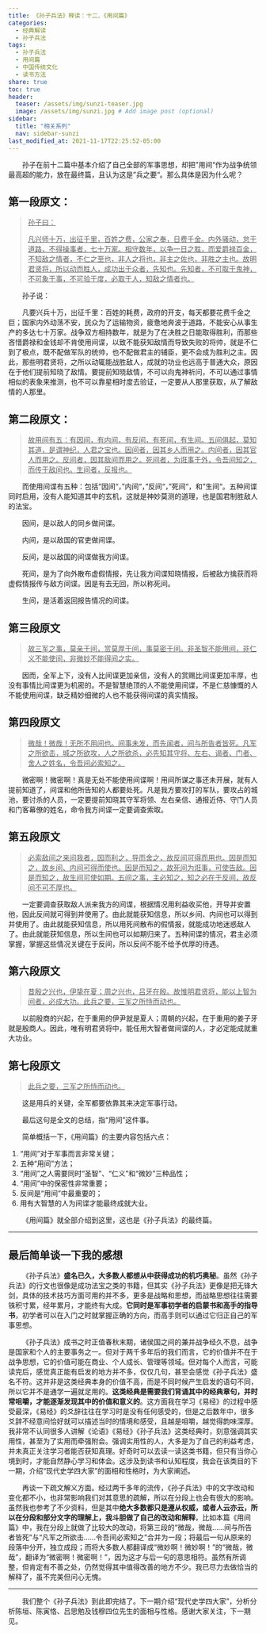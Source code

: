 ```yaml
---
title: 《孙子兵法》释读：十二、《用间篇》
categories:
  - 经典解读
  - 孙子兵法
tags: 
  - 孙子兵法
  - 用间篇
  - 中国传统文化
  - 读书方法
share: true
toc: true
header:
  teaser: /assets/img/sunzi-teaser.jpg
  image: /assets/img/sunzi.jpg # Add image post (optional)
sidebar:
  title: "相关系列"
  nav: sidebar-sunzi
last_modified_at: 2021-11-17T22:25:52-05:00
---
```


&emsp;&emsp;孙子在前十二篇中基本介绍了自己全部的军事思想，却把”用间“作为战争统领最高超的能力，放在最终篇，且认为这是”兵之要“。那么具体是因为什么呢？



## 第一段原文：

> <u>孙子曰：</u>
>
> <u>凡兴师十万，出征千里，百姓之费，公家之奉，日费千金。内外骚动，怠于道路，不得操事者，七十万家。相守数年，以争一日之胜，而爱爵禄百金，不知敌之情者，不仁之至也，非人之将也，非主之佐也，非胜之主也。故明君贤将，所以动而胜人，成功出于众者，先知也。先知者，不可取于鬼神，不可象于事，不可验于度，必取于人，知敌之情者也。</u>

&emsp;&emsp;孙子说：

&emsp;&emsp;凡要兴兵十万，出征千里：百姓的耗费，政府的开支，每天都要花费千金之巨；国家内外动荡不安，民众为了运输物资，疲惫地奔波于道路，不能安心从事生产的多达七十万家。战争双方相持数年，就是为了在决胜之日能取得胜利，而那些吝惜爵禄和金钱却不肯使用间谍，以致不能获知敌情而导致失败的将帅，就是不仁到了极点，既不配做军队的统帅，也不配做君主的辅臣，更不会成为胜利之主。因此，那些明君贤将，之所以动辄能战胜敌人，成就的功业也远高于普通大众，原因在于他们提前知晓了敌情。要提前知晓敌情，不可以向鬼神祈问，不可以通过事情相似的表象来推测，也不可以靠星相时度去验证，一定要从人那里获取，从了解敌情的人那里。

## 第二段原文：

> <u>故用间有五：有因间，有内间，有反间，有死间，有生间。五间俱起，莫知其道，是谓神纪，人君之宝也。因间者，因其乡人而用之。内间者，因其官人而用之。反间者，因其敌间而用之。死间者，为诳事于外，令吾间知之，而传于敌间也。生间者，反报也。</u>

&emsp;&emsp;而使用间谍有五种：包括”因间“，”内间“，”反间“，”死间“，和”生间“。五种间谍同时启用，没有人能知道其中的玄机，这就是神妙莫测的道理，也是国君制胜敌人的法宝。

&emsp;&emsp;因间，是以敌人的同乡做间谍。

&emsp;&emsp;内间，是以敌国的官吏做间谍。

&emsp;&emsp;反间，是以敌国的间谍做我方间谍。

&emsp;&emsp;死间，是为了向外散布虚假情报，先让我方间谍知晓情报，后被敌方擒获而将虚假情报传与敌方间谍。因是有去无回，所以称死间。

&emsp;&emsp;生间，是活着返回报告情况的间谍。

## 第三段原文

> <u>故三军之事，莫亲于间，赏莫厚于间，事莫密于间。非圣智不能用间，非仁义不能使间，非微妙不能得间之实。</u>

&emsp;&emsp;因而，全军上下，没有人比间谍更加亲信，没有人的赏赐比间谍更加丰厚，也没有事情比间谍更为机密的。不是智慧绝顶的人不能使用间谍，不是仁慈慷慨的人不能使用间谍，缺乏精妙细微的人也不能获得间谍的真实情报。

## 第四段原文

> <u>微哉！微哉！无所不用间也。间事未发，而先闻者，间与所告者皆死。凡军之所欲击，城之所欲攻，人之所欲杀，必先知其守将、左右、谒者、门者、舍人之姓名，令吾间必索知之。</u>

&emsp;&emsp;微密啊！微密啊！真是无处不能使用间谍啊！用间所谋之事还未开展，就有人提前知道了，间谍和他所告知的人都要处死。凡是我方要攻打的军队，要攻占的城池，要讨杀的人员，一定要提前知晓其守军将领、左右亲信、通报近侍、守门人员和门客幕僚的姓名，命令我方间谍一定要调查索取。

## 第五段原文

> <u>必索敌间之来间我者，因而利之，导而舍之，故反间可得而用也。因是而知之，故乡间、内间可得而使也。因是而知之，故死间为诳事，可使告敌。因是而知之，故生间可使如期。五间之事，主必知之，知之必在于反间，故反间不可不厚也。</u>

&emsp;&emsp;一定要调查获取敌人派来我方的间谍，根据情况用利益收买他，开导并安置他，因此反间就可得到并使用了。由此就能获知信息，所以乡间、内间也可以得到并使用了。由此就能获知信息，所以用死间散布的假情报，就能成功地迷惑敌人了。由此就能获知信息，所以生间也可以如期归来了。五种间谍的情况，君主必须掌握，掌握这些情况关键在于反间，所以反间不能不给予优厚的待遇。

## 第六段原文

> <u>昔殷之兴也，伊挚在夏；周之兴也，吕牙在殷。故惟明君贤将，能以上智为间者，必成大功。此兵之要，三军之所恃而动也。</u>

&emsp;&emsp;以前殷商的兴起，在于重用的伊尹就是夏人；周朝的兴起，在于重用的姜子牙就是殷商人。因此，唯有明君贤将中，能任用大智者做间谍的人，才必定能成就重大功业。

## 第七段原文

> <u>此兵之要，三军之所恃而动也。</u>

&emsp;&emsp;这是用兵的关键，全军都要依靠其来决定军事行动。

&emsp;&emsp;最后这句是全文的总结，指“用间”这件事。

&emsp;&emsp;简单概括一下，《用间篇》的主要内容包括六点：

1. “用间”对于军事而言非常关键；
2. 五种“用间”方法；
3. “用间”之人需要同时“圣智”、“仁义”和“微妙”三种品性；
4. “用间”中的保密性非常重要；
5. 反间是“用间”中最重要的；
6. 用有大智慧的人为间谍才能最终成就大业。

&emsp;&emsp;《用间篇》就全部介绍到这里，这也是《孙子兵法》的最终篇。

---

## 最后简单谈一下我的感想

&emsp;&emsp;《孙子兵法》**盛名已久，大多数人都想从中获得成功的机巧奥秘**。虽然《孙子兵法》的行文也很像是成功法宝之类的书籍，但其实《孙子兵法》更像是把无锋大剑，具体的技术技巧方面可用的并不多，更多是战略和思想，而战略思想往往需要铢积寸累，经年累月，才能终有大成。**它同时是军事初学者的启蒙书和高手的指导书**，初学者可以在入门之时就掌握正确的方向，而高手则可以通过它归正自己的军事思想。

&emsp;&emsp;《孙子兵法》成书之时正值春秋末期，诸侯国之间的兼并战争经久不息，战争是国家和个人的主要事务之一。但对于两千多年后的我们而言，它的价值并不在于战争思想，它的价值可能在商业、个人成长、管理等领域。但对每个人而言，可能读完后，感觉真正能有启发的地方并不多，仅仅几句，甚至会感觉《孙子兵法》盛名不符。这并非是这类经典本身的价值不高，而是不同时候产生启发的语句不同，所以它并不是通学一遍就足用的。**这类经典是需要我们背诵其中的经典章句，并时常咀嚼，才能逐渐发现其中的价值和意义的**。这方面我在学习《易经》的过程中感受最深，《易经》的爻辞往往在学习时是没有任何感受的，但是之后数年中，很多爻辞不经意间恰好就可以描述当时的情境和感受，且越是咀嚼，越觉得韵味深厚。我非常不认同很多人讲解《论语》《易经》《孙子兵法》这类经典时，刻意强调其实用性，甚至为了实用而牵强附会。强调实用性的人，大多是为了自己的利益考虑，并未真正关注学习者能否获知真理。好奇时可以去读一读这类书籍，但只有当你心境到时，才能自然静心学习和体会。这涉及到读书和认知程度，我会在该类目的下一期，介绍“现代史学四大家”的面相和性格时，为大家阐述。

&emsp;&emsp;再谈一下疏文解义方面。经过两千多年的流传，《孙子兵法》中的文字改动和变化都不小，也非常影响我们对其意思的疏解，所以在分段上也会有很大的影响。虽然我也参考了不少资料，但是其中**绝大多数都只是遵从权威，或者人云亦云，所以在分段和部分文字的理解上，我斗胆做了自己的改动和解释**，比如本篇《用间篇》中，我在分段上就做了比较大的改动，将第三段的“微哉，微哉……间与所告者皆死”与“凡军之所欲击……令吾间必索知之”合并为一段；将最后一句从原来的段落中分开，独立成段；而将大多数人都翻译成“微妙啊！微妙啊！”的“微哉，微哉”，翻译为“微密啊！微密啊！”，因为这才与后一句的意思相符。虽然有所调整，但肯定有不善之处，仍然觉得其中值得改善的地方不少。我已尽力去做恰当的解释了，虽不完美但问心无愧。

---

&emsp;&emsp;我们整个《孙子兵法》到此即完结了。下一期介绍“现代史学四大家”，分析分析陈垣、陈寅恪、吕思勉及钱穆四位先生的面相与性格。感谢大家关注，下一期见。

